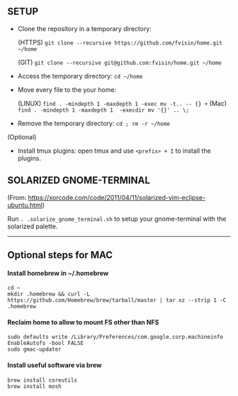## SETUP
* Clone the repository in a temporary directory:

  (HTTPS) `git clone --recursive https://github.com/fvisin/home.git ~/home`
  
  (GIT) `git clone --recursive git@github.com:fvisin/home.git ~/home`

* Access the temporary directory: `cd ~/home`

* Move every file to the your home:

  (LINUX) `find . -mindepth 1 -maxdepth 1 -exec mv -t.. -- {} +`
  (Mac) `find . -mindepth 1 -maxdepth 1  -execdir mv '{}' .. \;`
  
* Remove the temporary directory: `cd ; rm -r ~/home`

(Optional)
* Install tmux plugins: open tmux and use `<prefix> + I` to install the plugins.

## SOLARIZED GNOME-TERMINAL
(From: https://xorcode.com/code/2011/04/11/solarized-vim-eclipse-ubuntu.html)

Run `. .solarize_gnome_terminal.sh` to setup your gnome-terminal with the
solarized palette.

---

## Optional steps for MAC
#### Install homebrew in ~/.homebrew
```
cd ~
mkdir .homebrew && curl -L https://github.com/Homebrew/brew/tarball/master | tar xz --strip 1 -C .homebrew
```

#### Reclaim home to allow to mount FS other than NFS
```
sudo defaults write /Library/Preferences/com.google.corp.machineinfo EnableAutofs -bool FALSE
sudo gmac-updater
```

#### Install useful software via brew
```
brew install coreutils
brew install mosh
```
